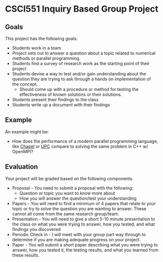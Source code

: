# CSCI551 Inquiry Based Group Project

## Goals
This project has the following goals:

* Students work in a team
* Project sets out to answer a question about a topic related to numerical methods or parallel programming. 
* Students find a survey of research work as the starting point of their project
* Students devise a way to test and/or gain understanding about the question they are trying to ask through a hands on implementation of the concept.
	* Should come up with a procedure or method for testing the effectiveness of known solutions or their solutions.
* Students present their findings to the class
* Students write up a document with their findings


## Example
An example might be:

* How does the performance of a modern parallel programming language, like [Chapel](https://chapel-lang.org/) or [UPC](https://upc.lbl.gov/) compare to solving the same problem in C++ w/ OpenMPI?


## Evaluation

Your project will be graded based on the following components.

* Proposal - You need to submit a proposal with the following:
	* Question or topic you want to know more about
	* How you will answer the question/test your understanding
* Papers - You will need to find a minimum of 4 papers that relate to your topic or try to solve the question you are wanting to answer. These cannot all come from the same research group/team.
* Presentation - You will need to give a short 5-10 minute presentation to the class on what you were trying to answer, how you tested, and what findings you discovered
* Periodic Check in - I will meet with your group part way through to determine if you are making adequate progress on your project.
* Paper - You will submit a short paper describing what you were trying to answer, how you tested it, the testing results, and what you learned from these results.
